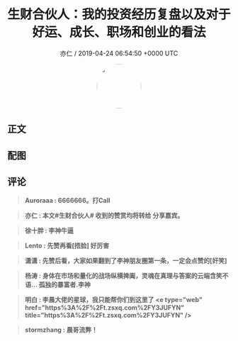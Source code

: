 <h1 align="center">生财合伙人：我的投资经历复盘以及对于好运、成长、职场和创业的看法</h1>
<p align="center">
    <a>亦仁 / 2019-04-24 06:54:50 &#43;0000 UTC</a>
</p>

<div align="center">
    <img src="https://images.zsxq.com/Fn3NQqCN8nuGF86yZPXSbEsl0mb3?e=1590940799&amp;token=kIxbL07-8jAj8w1n4s9zv64FuZZNEATmlU_Vm6zD:pfbNc8W3hS0oYG_hyXXh_rHMHuc=" width="100" height="100" style="border:1px solid;border-radius:50%; color:#ffffff"/>
</div>

## 正文

<div>

</div>

## 配图
<div class="image" align="center">

</div>

## 评论

<div align="left">
<div>

<blockquote >
<span> <strong>Auroraaa : 6666666。打Call </strong></span>
</blockquote>

<blockquote >
<span> <strong>亦仁 : 本文#生财合伙人# 收到的赞赏均将转给 分享嘉宾。 </strong></span>
</blockquote>

<blockquote >
<span> <strong>徐十胖 : 李神牛逼 </strong></span>
</blockquote>

<blockquote >
<span> <strong>Lento : 先赞再看[捂脸] 
好厉害 </strong></span>
</blockquote>

<blockquote >
<span> <strong>潇潇 : 先赞后看，大家如果翻到了李神朋友圈第一条，一定会点赞的[奸笑] </strong></span>
</blockquote>

<blockquote >
<span> <strong>杨涛 : 身体在市场和量化的战场纵横捭阖，灵魂在真理与答案的云端含笑不语... 孤独的暴富者.李神 </strong></span>
</blockquote>

<blockquote >
<span> <strong>明白 : 李晨大佬的星球，我只能帮你们到这里了
&lt;e type=&#34;web&#34; href=&#34;https%3A%2F%2Ft.zsxq.com%2FY3JUFYN&#34; title=&#34;https%3A%2F%2Ft.zsxq.com%2FY3JUFYN&#34; /&gt; </strong></span>
</blockquote>

<blockquote >
<span> <strong>stormzhang : 晨哥流弊！ </strong></span>
</blockquote>

</div>
</div>